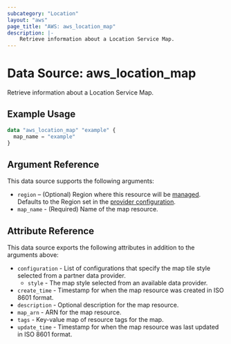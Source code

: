 ```yaml
---
subcategory: "Location"
layout: "aws"
page_title: "AWS: aws_location_map"
description: |-
    Retrieve information about a Location Service Map.
---
```


# Data Source: aws_location_map

Retrieve information about a Location Service Map.

## Example Usage

```terraform
data "aws_location_map" "example" {
  map_name = "example"
}
```

## Argument Reference

This data source supports the following arguments:

* `region` – (Optional) Region where this resource will be [managed](https://docs.aws.amazon.com/general/latest/gr/rande.html#regional-endpoints). Defaults to the Region set in the [provider configuration](https://registry.terraform.io/providers/hashicorp/aws/latest/docs#aws-configuration-reference).
* `map_name` - (Required) Name of the map resource.

## Attribute Reference

This data source exports the following attributes in addition to the arguments above:

* `configuration` - List of configurations that specify the map tile style selected from a partner data provider.
    * `style` - The map style selected from an available data provider.
* `create_time` - Timestamp for when the map resource was created in ISO 8601 format.
* `description` - Optional description for the map resource.
* `map_arn` - ARN for the map resource.
* `tags` - Key-value map of resource tags for the map.
* `update_time` - Timestamp for when the map resource was last updated in ISO 8601 format.
